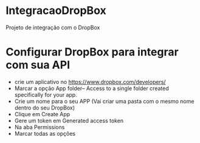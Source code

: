 # IntegracaoDropBox
Projeto de integração com o DropBox

# Configurar DropBox para integrar com sua API
- crie um aplicativo no https://www.dropbox.com/developers/
- Marcar a opção App folder– Access to a single folder created specifically for your app.
- Crie um nome para o seu APP (Vai criar uma pasta com o mesmo nome dentro do seu DropBox)
- Clique em Create App
- Gere um token em Generated access token
- Na aba Permissions 
- Marcar todas as opções
